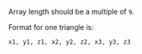 Array length should be a multiple of `9`.

Format for one triangle is:

```
x1, y1, z1, x2, y2, z2, x3, y3, z3
```
